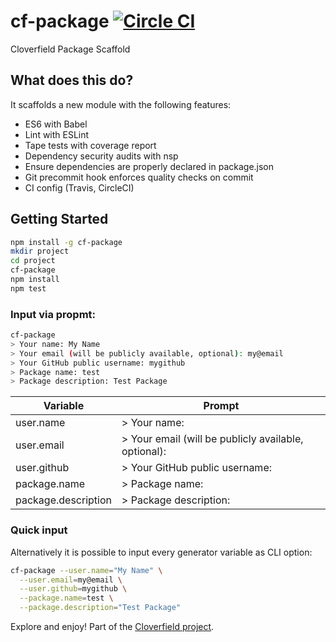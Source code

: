 # cf-package [![Circle CI](https://circleci.com/gh/cloverfield-tools/cf-package/tree/master.svg?style=svg)](https://circleci.com/gh/cloverfield-tools/cf-package/tree/master)

Cloverfield Package Scaffold

## What does this do?

It scaffolds a new module with the following features:

* ES6 with Babel
* Lint with ESLint
* Tape tests with coverage report
* Dependency security audits with nsp
* Ensure dependencies are properly declared in package.json
* Git precommit hook enforces quality checks on commit
* CI config (Travis, CircleCI)


## Getting Started

```sh
npm install -g cf-package
mkdir project
cd project
cf-package
npm install
npm test
```

### Input via propmt:

```sh
cf-package
> Your name: My Name
> Your email (will be publicly available, optional): my@email 
> Your GitHub public username: mygithub
> Package name: test
> Package description: Test Package
```

Variable            | Prompt
------------------- | ---
user.name           | > Your name:
user.email          | > Your email (will be publicly available, optional):
user.github         | > Your GitHub public username:
package.name        | > Package name:
package.description | > Package description:

### Quick input

Alternatively it is possible to input every generator variable as CLI option:

```sh
cf-package --user.name="My Name" \
  --user.email=my@email \
  --user.github=mygithub \
  --package.name=test \
  --package.description="Test Package"
```

Explore and enjoy!  Part of the [Cloverfield project](https://github.com/cloverfield-tools/cloverfield).
